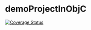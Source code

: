 # demoProjectInObjC

[![Coverage Status](https://coveralls.io/repos/github/quangthanh1/demoProjectInObjC/badge.svg?branch=master)](https://coveralls.io/github/quangthanh1/demoProjectInObjC?branch=master)
